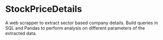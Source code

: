 # StockPriceDetails
A web scrapper to extract sector based company details. Build queries in SQL and Pandas to perform analysis on different parameters of the extracted data.
